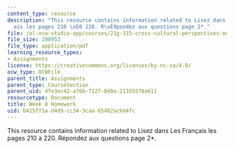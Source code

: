 ```yaml
---
content_type: resource
description: "This resource contains information related to Lisez dans Les Fran\xE7\
  ais les pages 210 \xE0 220. R\xE9pondez aux questions page 2*."
file: /ol-ocw-studio-app/courses/21g-315-cross-cultural-perspectives-on-contemporary-french-society-fall-2011/b425f71ad4d9cc343caa65402ac6d4fc_MIT21G_315F11_hmkwk8.pdf
file_size: 198953
file_type: application/pdf
learning_resource_types:
- Assignments
license: https://creativecommons.org/licenses/by-nc-sa/4.0/
ocw_type: OCWFile
parent_title: Assignments
parent_type: CourseSection
parent_uid: 4fe3ec42-a76b-7127-8d8a-21355578a611
resourcetype: Document
title: Week 8 Homework
uid: b425f71a-d4d9-cc34-3caa-65402ac6d4fc
---
```

This resource contains information related to Lisez dans Les Français les pages 210 à 220. Répondez aux questions page 2*.